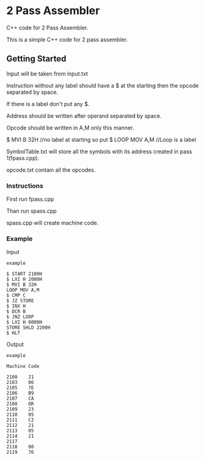 # 2 Pass Assembler

C++ code for 2 Pass Assembler.

This is a simple C++ code for 2 pass assembler.

## Getting Started

Input will be taken from input.txt

Instruction without any label should have a $ at the starting then the opcode separated by space.

If there is a label don't put any $.

Address should be written after operand separated by space.

Opcode should be written in A,M only this manner.

$ MVI B 32H   //no label at starting so put $
LOOP MOV A,M  //Loop is a label 


SymbolTable.txt will store all the symbols with its address created in pass 1(fpass.cpp). 

opcode.txt contain all the opcodes.


### Instructions

First run fpass.cpp

Than run spass.cpp

spass.cpp will create machine code.

### Example
Input

```
example

$ START 2100H
$ LXI H 2000H
$ MVI B 32H
LOOP MOV A,M
$ CMP C
$ JZ STORE
$ INX H
$ DCR B
$ JNZ LOOP
$ LXI H 0000H
STORE SHLD 2200H
$ HLT

```
Output

```
example

Machine Code

2100    21
2103    06
2105    7E
2106    B9
2107    CA
2108    OR
2109    23
2110    05
2111    C2
2112    21
2113    05
2114    21
2117
2118    00
2119    76

```




